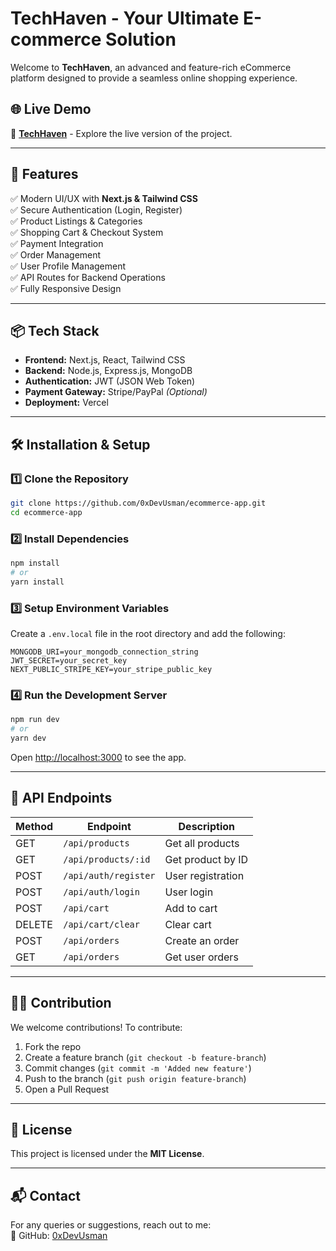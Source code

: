 # TechHaven - Your Ultimate E-commerce Solution

Welcome to **TechHaven**, an advanced and feature-rich eCommerce platform designed to provide a seamless online shopping experience.

## 🌐 Live Demo

🔗 **[TechHaven](https://mytechhaven.vercel.app/)** - Explore the live version of the project.

---

## 🚀 Features

✅ Modern UI/UX with **Next.js & Tailwind CSS**  
✅ Secure Authentication (Login, Register)  
✅ Product Listings & Categories  
✅ Shopping Cart & Checkout System  
✅ Payment Integration  
✅ Order Management  
✅ User Profile Management  
✅ API Routes for Backend Operations  
✅ Fully Responsive Design  

---

## 📦 Tech Stack

- **Frontend:** Next.js, React, Tailwind CSS
- **Backend:** Node.js, Express.js, MongoDB
- **Authentication:** JWT (JSON Web Token)
- **Payment Gateway:** Stripe/PayPal *(Optional)*
- **Deployment:** Vercel

---

## 🛠 Installation & Setup

### 1️⃣ Clone the Repository
```sh
git clone https://github.com/0xDevUsman/ecommerce-app.git
cd ecommerce-app
```

### 2️⃣ Install Dependencies
```sh
npm install
# or
yarn install
```

### 3️⃣ Setup Environment Variables
Create a `.env.local` file in the root directory and add the following:
```env
MONGODB_URI=your_mongodb_connection_string
JWT_SECRET=your_secret_key
NEXT_PUBLIC_STRIPE_KEY=your_stripe_public_key
```

### 4️⃣ Run the Development Server
```sh
npm run dev
# or
yarn dev
```
Open [http://localhost:3000](http://localhost:3000) to see the app.

---

## 📜 API Endpoints

| Method | Endpoint              | Description          |
|--------|----------------------|----------------------|
| GET    | `/api/products`       | Get all products    |
| GET    | `/api/products/:id`   | Get product by ID   |
| POST   | `/api/auth/register`  | User registration   |
| POST   | `/api/auth/login`     | User login          |
| POST   | `/api/cart`           | Add to cart         |
| DELETE | `/api/cart/clear`     | Clear cart          |
| POST   | `/api/orders`         | Create an order     |
| GET    | `/api/orders`         | Get user orders     |

---

## 👨‍💻 Contribution

We welcome contributions! To contribute:
1. Fork the repo
2. Create a feature branch (`git checkout -b feature-branch`)
3. Commit changes (`git commit -m 'Added new feature'`)
4. Push to the branch (`git push origin feature-branch`)
5. Open a Pull Request

---

## 📄 License

This project is licensed under the **MIT License**.

---

## 📬 Contact

For any queries or suggestions, reach out to me:  
🐙 GitHub: [0xDevUsman](https://github.com/0xDevUsman)  
